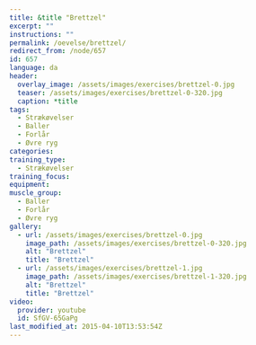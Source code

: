 ```yaml
---
title: &title "Brettzel"
excerpt: ""
instructions: ""
permalink: /oevelse/brettzel/
redirect_from: /node/657
id: 657
language: da
header:
  overlay_image: /assets/images/exercises/brettzel-0.jpg
  teaser: /assets/images/exercises/brettzel-0-320.jpg
  caption: *title
tags:
  - Strækøvelser
  - Baller
  - Forlår
  - Øvre ryg
categories:
training_type: 
  - Strækøvelser
training_focus: 
equipment:
muscle_group:
  - Baller
  - Forlår
  - Øvre ryg
gallery:
  - url: /assets/images/exercises/brettzel-0.jpg
    image_path: /assets/images/exercises/brettzel-0-320.jpg
    alt: "Brettzel"
    title: "Brettzel"
  - url: /assets/images/exercises/brettzel-1.jpg
    image_path: /assets/images/exercises/brettzel-1-320.jpg
    alt: "Brettzel"
    title: "Brettzel"
video:
  provider: youtube
  id: SfGV-65GaPg
last_modified_at: 2015-04-10T13:53:54Z
---
```



